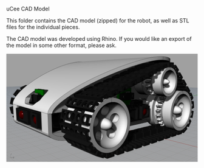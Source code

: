 
uCee CAD Model

This folder contains the CAD model (zipped) for the robot, as well as STL files for the individual pieces.

The CAD model was developed using Rhino. If you would like an export of the model in some other format, please ask.

![Render from CAD model](uCee-render.png "uCee Render")
